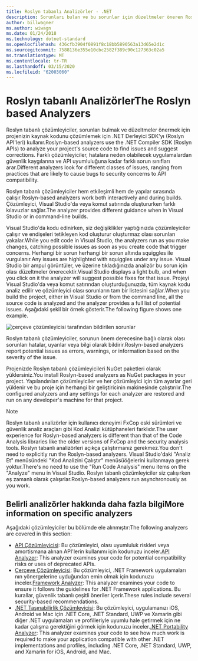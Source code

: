 ```yaml
---
title: Roslyn tabanlı Analizörler - .NET
description: Sorunları bulan ve bu sorunlar için düzeltmeler öneren Roslyn tabanlı çözümleyiciler hakkında bilgi edinin.
author: billwagner
ms.author: wiwagn
ms.date: 01/24/2018
ms.technology: dotnet-standard
ms.openlocfilehash: 436cfb3904f0891f8c18bb5890563a13d65e2d1c
ms.sourcegitcommit: 7588136e355e10cbc2582f389c90c127363c02a5
ms.translationtype: MT
ms.contentlocale: tr-TR
ms.lasthandoff: 03/15/2020
ms.locfileid: "62003060"
---
```

# <a name="the-roslyn-based-analyzers"></a><span data-ttu-id="95108-103">Roslyn tabanlı Analizörler</span><span class="sxs-lookup"><span data-stu-id="95108-103">The Roslyn based Analyzers</span></span>

<span data-ttu-id="95108-104">Roslyn tabanlı çözümleyiciler, sorunları bulmak ve düzeltmeler önermek için projenizin kaynak kodunu çözümlemek için .NET Derleyici SDK'yı (Roslyn API'leri) kullanır.</span><span class="sxs-lookup"><span data-stu-id="95108-104">Roslyn-based analyzers use the .NET Compiler SDK (Roslyn APIs) to analyze your project's source code to find issues and suggest corrections.</span></span> <span data-ttu-id="95108-105">Farklı çözümleyiciler, hatalara neden olabilecek uygulamalardan güvenlik kaygılarına ve API uyumluluğuna kadar farklı sorun sınıfları arar.</span><span class="sxs-lookup"><span data-stu-id="95108-105">Different analyzers look for different classes of issues, ranging from practices that are likely to cause bugs to security concerns to API compatibility.</span></span>

<span data-ttu-id="95108-106">Roslyn tabanlı çözümleyiciler hem etkileşimli hem de yapılar sırasında çalışır.</span><span class="sxs-lookup"><span data-stu-id="95108-106">Roslyn-based analyzers work both interactively and during builds.</span></span> <span data-ttu-id="95108-107">Çözümleyici, Visual Studio'da veya komut satırında oluştururken farklı kılavuzlar sağlar.</span><span class="sxs-lookup"><span data-stu-id="95108-107">The analyzer provides different guidance when in Visual Studio or in command-line builds.</span></span>

<span data-ttu-id="95108-108">Visual Studio'da kodu edinirken, siz değişiklikler yaptığınızda çözümleyiciler çalışır ve endişeleri tetikleyen kod oluşturur oluşturmaz olası sorunları yakalar.</span><span class="sxs-lookup"><span data-stu-id="95108-108">While you edit code in Visual Studio, the analyzers run as you make changes, catching possible issues as soon as you create code that trigger concerns.</span></span> <span data-ttu-id="95108-109">Herhangi bir sorun herhangi bir sorun altında squiggles ile vurgulanır.</span><span class="sxs-lookup"><span data-stu-id="95108-109">Any issues are highlighted with squiggles under any issue.</span></span> <span data-ttu-id="95108-110">Visual Studio bir ampul görüntüler, ve üzerine tıkladığınızda analizör bu sorun için olası düzeltmeler önerecektir.</span><span class="sxs-lookup"><span data-stu-id="95108-110">Visual Studio displays a light bulb, and when you click on it the analyzer will suggest possible fixes for that issue.</span></span> <span data-ttu-id="95108-111">Projeyi Visual Studio'da veya komut satırından oluşturduğunuzda, tüm kaynak kodu analiz edilir ve çözümleyici olası sorunların tam bir listesini sağlar.</span><span class="sxs-lookup"><span data-stu-id="95108-111">When you build the project, either in Visual Studio or from the command line, all the source code is analyzed and the analyzer provides a full list of potential issues.</span></span> <span data-ttu-id="95108-112">Aşağıdaki şekil bir örnek gösterir.</span><span class="sxs-lookup"><span data-stu-id="95108-112">The following figure shows one example.</span></span>

![çerçeve çözümleyicisi tarafından bildirilen sorunlar](./media/framework-analyzers-2.png)

<span data-ttu-id="95108-114">Roslyn tabanlı çözümleyiciler, sorunun önem derecesine bağlı olarak olası sorunları hatalar, uyarılar veya bilgi olarak bildirir.</span><span class="sxs-lookup"><span data-stu-id="95108-114">Roslyn-based analyzers report potential issues as errors, warnings, or information based on the severity of the issue.</span></span>

<span data-ttu-id="95108-115">Projenizde Roslyn tabanlı çözümleyicileri NuGet paketleri olarak yüklersiniz.</span><span class="sxs-lookup"><span data-stu-id="95108-115">You install Roslyn-based analyzers as NuGet packages in your project.</span></span> <span data-ttu-id="95108-116">Yapılandırılan çözümleyiciler ve her çözümleyici için tüm ayarlar geri yüklenir ve bu proje için herhangi bir geliştiricinin makinesinde çalıştırılır.</span><span class="sxs-lookup"><span data-stu-id="95108-116">The configured analyzers and any settings for each analyzer are restored and run on any developer's machine for that project.</span></span>

> [!NOTE]
> <span data-ttu-id="95108-117">Roslyn tabanlı analizörler için kullanıcı deneyimi FxCop eski sürümleri ve güvenlik analiz araçları gibi Kod Analizi kütüphaneleri farklıdır.</span><span class="sxs-lookup"><span data-stu-id="95108-117">The user experience for Roslyn-based analyzers is different than that of the Code Analysis libraries like the older versions of FxCop and the security analysis tools.</span></span>  <span data-ttu-id="95108-118">Roslyn tabanlı analizörleri açıkça çalıştırmanız gerekmez.</span><span class="sxs-lookup"><span data-stu-id="95108-118">You don't need to explicitly run the Roslyn-based analyzers.</span></span> <span data-ttu-id="95108-119">Visual Studio'daki "Analiz Et" menüsündeki "Kod Analizini Çalıştır" menüsüöğelerini kullanmaya gerek yoktur.</span><span class="sxs-lookup"><span data-stu-id="95108-119">There's no need to use the "Run Code Analysis" menu items on the "Analyze" menu in Visual Studio.</span></span> <span data-ttu-id="95108-120">Roslyn tabanlı çözümleyiciler siz çalışırken eş zamanlı olarak çalışırlar.</span><span class="sxs-lookup"><span data-stu-id="95108-120">Roslyn-based analyzers run asynchronously as you work.</span></span>

## <a name="more-information-on-specific-analyzers"></a><span data-ttu-id="95108-121">Belirli analizörler hakkında daha fazla bilgi</span><span class="sxs-lookup"><span data-stu-id="95108-121">More information on specific analyzers</span></span>

<span data-ttu-id="95108-122">Aşağıdaki çözümleyiciler bu bölümde ele alınmıştır:</span><span class="sxs-lookup"><span data-stu-id="95108-122">The following analyzers are covered in this section:</span></span>

* <span data-ttu-id="95108-123">[API Çözümleyicisi](api-analyzer.md): Bu çözümleyici, olası uyumluluk riskleri veya amortismana alınan API'lerin kullanımı için kodunuzu inceler.</span><span class="sxs-lookup"><span data-stu-id="95108-123">[API Analyzer](api-analyzer.md): This analyzer examines your code for potential compatibility risks or uses of deprecated APIs.</span></span>
* <span data-ttu-id="95108-124">[Çerçeve Çözümleyicisi](framework-analyzer.md): Bu çözümleyici, .NET Framework uygulamaları nın yönergelerine uyduğundan emin olmak için kodunuzu inceler.</span><span class="sxs-lookup"><span data-stu-id="95108-124">[Framework Analyzer](framework-analyzer.md): This analyzer examines your code to ensure it follows the guidelines for .NET Framework applications.</span></span> <span data-ttu-id="95108-125">Bu kurallar, güvenlik tabanlı çeşitli öneriler içerir.</span><span class="sxs-lookup"><span data-stu-id="95108-125">These rules include several security-based recommendations.</span></span>
* <span data-ttu-id="95108-126">[.NET Taşınabilirlik Çözümleyicisi](portability-analyzer.md): Bu çözümleyici, uygulamanızı iOS, Android ve Mac için .NET Core, .NET Standard, UWP ve Xamarin gibi diğer .NET uygulamaları ve profilleriyle uyumlu hale getirmek için ne kadar çalışma gerektiğini görmek için kodunuzu inceler.</span><span class="sxs-lookup"><span data-stu-id="95108-126">[.NET Portability Analyzer](portability-analyzer.md): This analyzer examines your code to see how much work is required to make your application compatible with other .NET implementations and profiles, including .NET Core, .NET Standard, UWP, and Xamarin for iOS, Android, and Mac.</span></span>
